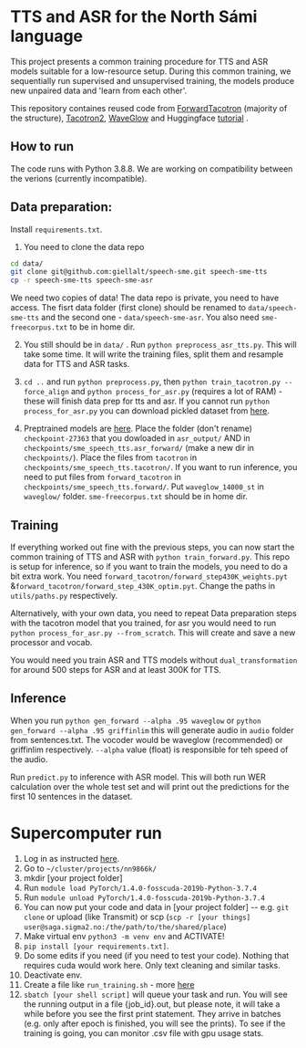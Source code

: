 # TTS and ASR for the North Sámi language

This project presents a common training procedure for TTS and ASR models suitable for a low-resource setup. During this common training, we sequentially run supervised and unsupervised training, the models produce new unpaired data and 'learn from each other'. 

This repository containes reused code from [ForwardTacotron](https://github.com/as-ideas/ForwardTacotron) (majority of the structure), [Tacotron2](https://github.com/NVIDIA/tacotron2), [WaveGlow](https://github.com/NVIDIA/waveglow/tree/5bc2a53e20b3b533362f974cfa1ea0267ae1c2b1) and Huggingface [tutorial](https://huggingface.co/blog/fine-tune-xlsr-wav2vec2) .

## How to run
The code runs with Python 3.8.8. We are working on compatibility between the verions (currently incompatible).

## Data preparation:   
Install `requirements.txt`.   
1. You need to clone the data repo 
```sh
cd data/
git clone git@github.com:giellalt/speech-sme.git speech-sme-tts
cp -r speech-sme-tts speech-sme-asr
```

We need two copies of data! The data repo is private, you need to have access. The fisrt data folder (first clone) should be renamed to `data/speech-sme-tts` and the second one - `data/speech-sme-asr`. You also need `sme-freecorpus.txt` to be in home dir. 

2. You still should be in `data/` . Run `python preprocess_asr_tts.py`. This will take some time. It will write the training files, split them and resample data for TTS and ASR tasks. 


3. `cd ..` and run `python preprocess.py`, then `python train_tacotron.py --force_align` and `python process_for_asr.py` (requires a lot of RAM) - these will finish data prep for tts and asr. If you cannot run `python process_for_asr.py` you can download pickled dataset from  [here](https://drive.google.com/drive/folders/18nTVbsUlkbN4duvcbIeSS_gNsmG5bOiZ?usp=sharing).
 
4. Preptrained models are [here](https://drive.google.com/drive/folders/18nTVbsUlkbN4duvcbIeSS_gNsmG5bOiZ?usp=sharing). Place the folder (don't rename) `checkpoint-27363` that you dowloaded in `asr_output/` AND in  `checkpoints/sme_speech_tts.asr_forward/` (make a new dir in `checkpoints/`). Place the files from `tacotron` in `checkpoints/sme_speech_tts.tacotron/`. If you want to run inference, you need to put files from `forward_tacotron` in `checkpoints/sme_speech_tts.forward/`.
Put `waveglow_14000_st` in `waveglow/` folder.
`sme-freecorpus.txt` should be in home dir. 

## Training

If everything worked out fine with the previous steps, you can now start the common training of TTS and ASR with `python train_forward.py`. This repo is setup for inference, so if you want to train the models, you need to do a bit extra work. You need `forward_tacotron/forward_step430K_weights.pyt` &`forward_tacotron/forward_step_430K_optim.pyt`. Change the paths in `utils/paths.py` respectively.

Alternatively, with your own data, you need to repeat Data preparation steps with the tacotron model that you trained, for asr you would need to run `python process_for_asr.py --from_scratch`. This will create and save a new processor and vocab. 

You would need you train ASR and TTS models without `dual_transformation` for around 500 steps for ASR and at least 300K for TTS. 

## Inference

When you run `python gen_forward --alpha .95 waveglow` or `python gen_forward --alpha .95 griffinlim` this will generate audio in `audio` folder from sentences.txt. The vocoder would be waveglow (recommended) or griffinlim respectively. `--alpha` value (float) is responsible for teh speed of the audio. 

 Run `predict.py` to inference with ASR model. This will both run WER calculation over the whole test set and will print out the predictions for the first 10 sentences in the dataset. 


# Supercomputer run

1. Log in as instructed [here](https://documentation.sigma2.no/getting_started/getting_started.html). 
2. Go to `~/cluster/projects/nn9866k/`
4. mkdir [your project folder]
5. Run `module load PyTorch/1.4.0-fosscuda-2019b-Python-3.7.4 `
6. Run `module unload PyTorch/1.4.0-fosscuda-2019b-Python-3.7.4 `
7. You can now put your code and data in [your project folder] -- e.g. `git clone` or upload (like Transmit) or scp (`scp -r [your things] user@saga.sigma2.no:/the/path/to/the/shared/place`)
8. Make virtual env `python3 -m venv env` and ACTIVATE!
9. `pip install [your requirements.txt]`.
10. Do some edits if you need (if you need to test your code). Nothing that requires cuda would work here. Only text cleaning and similar tasks. 
11. Deactivate env.
12. Create a file like `run_training.sh` - more [here](https://documentation.sigma2.no/getting_started/tutorials/gpu.html)
13. `sbatch [your shell script]` will queue your task and run. You will see the running output in a file {job_id}.out, but please note, it will take a while before you see the first print statement. They arrive in batches (e.g. only after epoch is finished, you will see the prints). To see if the training is going, you can monitor .csv file with gpu usage stats. 

